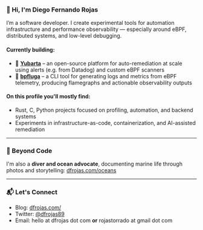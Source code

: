 ### 👋 Hi, I'm Diego Fernando Rojas

I’m a software developer. I create experimental tools for automation infrastructure and performance observability — especially around eBPF, distributed systems, and low-level debugging.

#### Currently building:

- 🐋 **[Yubarta](https://github.com/yubarta/yubarta)** – an open-source platform for auto-remediation at scale using alerts (e.g. from Datadog) and custom eBPF scanners
- 🐳 **[bpfluga](https://github.com/dfrojas/bpfluga)** – a CLI tool for generating logs and metrics from eBPF telemetry, producing flamegraphs and actionable observability outputs

#### On this profile you'll mostly find:

- Rust, C, Python projects focused on profiling, automation, and backend systems
- Experiments in infrastructure-as-code, containerization, and AI-assisted remediation

---

### 🌊 Beyond Code

I'm also a **diver and ocean advocate**, documenting marine life through photos and storytelling: [dfrojas.com/oceans](https://dfrojas.com/oceans)
 
---

### 📬 Let's Connect

- Blog: [dfrojas.com/](https://dfrojas.com/)
- Twitter: [@dfrojas89](https://twitter.com/dfrojas89)
- Email: hello at dfrojas dot com **or** rojastorrado at gmail dot com
